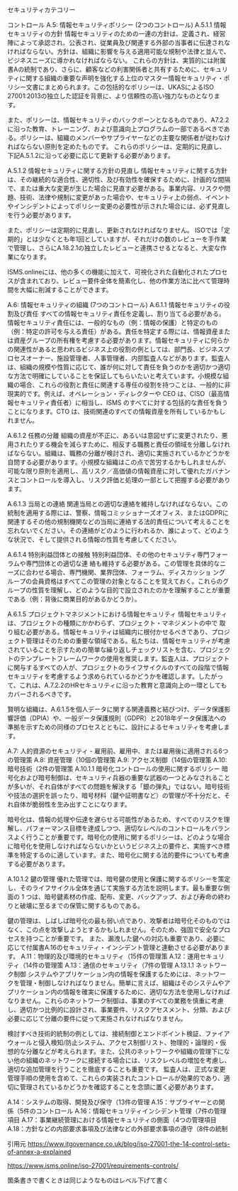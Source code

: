 セキュリティカテコリー

コントロール
A.5: 情報セキュリティポリシー (2つのコントロール)
A.5.1.1 情報セキュリティの方針
情報セキュリティのための一連の方針は、定義され、経営陣によって承認され、公表され、従業員及び関連する外部の当事者に伝達されなければならない。方針は、組織に影響を与える適用可能な規制や法律と並んで、ビジネスニーズに導かれなければならない。 これらの方針は、実質的には附属書Aの統制であり、さらに、顧客などの利害関係者と共有するために、セキュリティに関する組織の重要な声明を強化する上位のマスター情報セキュリティ・ポリシー文書にまとめられます。この包括的なポリシーは、UKASによるISO 27001:2013の独立した認証を背景に、より信頼性の高い強力なものとなります。

また、ポリシーは、情報セキュリティのバックボーンとなるものであり、A7.2.2に沿った教育、トレーニング、および意識向上プログラムの一部であるべきである。ポリシーは、組織のメンバーやサプライヤーなどの主要な関係者が従わなければならない原則を定めたものです。  これらのポリシーは、定期的に見直し、下記A.5.1.2に沿って必要に応じて更新する必要があります。

A.5.1.2 情報セキュリティに関する方針の見直し
情報セキュリティに関する方針は、その継続的な適合性、適切性、及び有効性を確保するために、計画的な間隔で、または重大な変更が生じた場合に見直す必要がある。事業内容、リスクや問題、技術、法律や規制に変更があった場合や、セキュリティ上の弱点、イベントやインシデントによってポリシー変更の必要性が示された場合には、必ず見直しを行う必要があります。

また、ポリシーは定期的に見直し、更新されなければなりません。 ISOでは「定期的」とは少なくとも年1回としていますが、それだけの数のレビューを手作業で管理し、さらにA.18.2.1の独立したレビューと連携させるとなると、大変な作業になります。

ISMS.onlineには、他の多くの機能に加えて、可視化された自動化されたプロセスが含まれており、レビュー要件全体を簡素化し、他の作業方法に比べて管理時間を大幅に削減することができます。

A.6: 情報セキュリティの組織 (7つのコントロール)
A.6.1.1 情報セキュリティの役割及び責任
すべての情報セキュリティ責任を定義し、割り当てる必要がある。情報セキュリティ責任には、一般的なもの（例：情報の保護）と特定のもの（例：特定の許可を与える責任）がある。責任を特定する際には、情報資産または資産グループの所有権を考慮する必要があります。情報セキュリティに何らかの関連性があると思われるビジネス上の役割の例としては、部門長、ビジネスプロセスオーナー、施設管理者、人事管理者、内部監査人などがあります。監査人は、組織の規模や性質に応じて、誰が何に対して責任を負うのかを適切かつ適切な方法で明確にしていることを保証してもらいたいと考えています。小規模な組織の場合、これらの役割と責任に関連する専任の役割を持つことは、一般的に非現実的です。例えば、オペレーション・ディレクターや CEO は、CISO（最高情報セキュリティ責任者）に相当し、ISMS のすべてに対する包括的な責任を負うことになります。CTO は、技術関連のすべての情報資産を所有しているかもしれません。

A.6.1.2 任務の分離
組織の資産が不正に、あるいは意図せずに変更されたり、悪用されたりする機会を減らすために、相反する職務と責任の領域を分離しなければならない。組織は、職務の分離が検討され、適切に実施されているかどうかを自問する必要があります。小規模な組織はこの点で苦労するかもしれませんが、可能な限り原則を適用し、高リスク／高価値の情報資産に対して優れたガバナンスとコントロールを導入し、リスク評価と処理の一部として把握する必要があります。

A.6.1.3 当局との連絡
関連当局との適切な連絡を維持しなければならない。この統制を適用する際には、警察、情報コミッショナーズオフィス、またはGDPRに関連するその他の規制機関などの当局に連絡する法的責任について考えることを忘れないでください。その連絡がどのように行われるか、誰によって、どのような状況で、そして提供される情報の性質を考慮してください。

A.6.1.4 特別利益団体との接触
特別利益団体、その他のセキュリティ専門フォーラムや専門団体との適切な連 絡も維持する必要がある。この管理を具体的なニーズに合わせる場合、専門機関、業界団体、フォーラム、ディスカッショ ングループの会員資格はすべてこの管理の対象となることを覚えておく。これらのグループの性質を理解し、どのような目的で設立されたのかを理解することが重要である（例：背後に商業目的があるかどうか）。

A.6.1.5 プロジェクトマネジメントにおける情報セキュリティ
情報セキュリティは、プロジェクトの種類にかかわらず、プロジェクト・マネジメントの中で 取り組む必要がある。情報セキュリティは組織内に根付かせるべきであり、プロジェクト管理はそのための重要な領域である。私たちは、情報セキュリティが考慮されていることを示すための簡単な繰り返しチェックリストを含む、プロジェクトのテンプレートフレームワークの使用を推奨します。監査人は、プロジェクトに関与するすべての人が、プロジェクトのライフサイクルのすべての段階で情報セキュリティを考慮するよう求められているかどうかを確認します。したがって、これは、A.7.2.2のHRセキュリティに沿った教育と意識向上の一環としてもカバーされるべきです。

賢明な組織は、A.6.1.5を個人データに関する関連義務と結びつけ、データ保護影響評価（DPIA）や、一般データ保護規則（GDPR）と2018年データ保護法への準拠を示すための同様のプロセスとともに、設計によるセキュリティを考慮します。

A.7: 人的資源のセキュリティ - 雇用前、雇用中、または雇用後に適用される6つの管理策
A.8: 資産管理（10個の管理策
A.9: アクセス制御（14個の管理策
A.10: 暗号技術（2件の管理策
A.10.1.1 暗号化コントロールの使用に関するポリシー
暗号化および暗号制御は、セキュリティ兵器の重要な武器の一つとみなされることが多いが、それ自体がすべての問題を解決する「銀の弾丸」ではない。暗号技術や技法の選択を誤ったり、暗号材料（鍵や証明書など）の管理が不十分だと、それ自体が脆弱性を生み出すことになります。

暗号化は、情報の処理や伝達を遅らせる可能性があるため、すべてのリスクを理解し、パフォーマンス目標を達成しつつ、適切なレベルのコントロールをバランスよく行うことが重要です。暗号化の使用に関するポリシーは、どのような場合に暗号化を使用しなければならないかというビジネス上の要件と、実施すべき標準を特定するのに適しています。また、暗号化に関する法的要件についても考慮する必要があります。

A.10.1.2 鍵の管理
優れた管理では、暗号鍵の使用と保護に関するポリシーを策定し、そのライフサイクル全体を通じて実施する方法を説明します。最も重要な側面の 1 つは、暗号鍵素材の作成、配布、変更、バックアップ、および寿命の終わりと破壊に至るまでの保管に関するものである。

鍵の管理は、しばしば暗号化の最も弱い点であり、攻撃者は暗号化そのものではなく、この点を攻撃しようとするかもしれません。そのため、強固で安全なプロセスを持つことが重要です。 また、漏洩した鍵への対応も重要であり、必要に応じて付属書A.16のセキュリティ・インシデント管理と連動させる必要があります。
A.11：物理的及び環境的セキュリティ（15件の管理策
A.12：運用セキュリティ（14件の管理策
A.13：通信のセキュリティ（7件の管理
A.13.1.1 ネットワーク制御
システムやアプリケーション内の情報を保護するためには、ネットワークを管理・制御しなければなりません。簡単に言えば、組織はそのシステムやアプリケーション内の情報を確実に保護するために、適切な方法を使用しなければなりません。これらのネットワーク制御は、事業のすべての業務を慎重に考慮し、適切かつ比例的に設計され、事業要件、リスクアセスメント、分類、および必要に応じて分離の要件に従って実施されなければなりません。

検討すべき技術的統制の例としては、接続制御とエンドポイント検証、ファイアウォールと侵入検知/防止システム、アクセス制御リスト、物理的・論理的・仮想的な分離などが考えられます。また、公共のネットワークや組織の管理下にない他の組織のネットワークに接続する場合には、リスクレベルの増加を考慮し、適切な追加管理を行うことを徹底することも重要です。
監査人は、正式な変更管理手順の使用を含めて、これらの実装されたコントロールが効果的であり、適切に管理されているかどうかを確認することを念頭に置く必要があります。

A.14：システムの取得、開発及び保守（13件の管理
A.15：サプライヤーとの関係（5件のコントロール
A.16：情報セキュリティインシデント管理（7件の管理項目
A.17：事業継続管理における情報セキュリティの側面（4つの管理項目
A.18：方針などの内部要求事項及び法律などの外部要求事項の遵守（8件の統制


引用元
https://www.itgovernance.co.uk/blog/iso-27001-the-14-control-sets-of-annex-a-explained

https://www.isms.online/iso-27001/requirements-controls/

箇条書きで書くときは同じようなものはレベル下げて書く